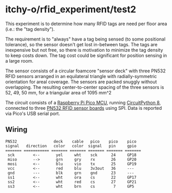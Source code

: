 # itchy-o/rfid_experiment/test2

This experiment is to determine how many RFID tags are need per floor area
(i.e.: the "tag density").

The requirement is to "always" have a tag being sensed (to some positional tolerance),
so the sensor doesn't get lost in-between tags.
The tags are inexpensive but not free, so there is motivation to minimize the tag
density to keep costs down.
The tag cost could be significant for position sensing in a large room.

The sensor consists of a circular foamcore "sensor deck" with three PN532 RFID sensors
arranged in an equilateral triangle with radially-symmetric orientation for areal coverage.
The sensors are packed snuggly without overlapping.
The resulting center-to-center spacing of the three sensors is 52, 49, 50 mm, for a
triangular area of 1095 mm^2

The circuit consists of a
[Raspberry Pi Pico MCU](https://www.raspberrypi.com/products/raspberry-pi-pico/),
running [CircuitPython 8](https://circuitpython.org/),
connected to three [PN532 RFID sensor boards](https://www.ebay.com/sch/i.html?_nkw=pn532)
using SPI.  Data is reported via Pico's USB serial port.

## Wiring
```
PN532                deck    cable   pico    pico    pico
signal   direction   color   color  signal   pin     gpio
======= =========== ======= ======= ======= ======= =======
 sck        <--       yel     wht    sck      24     GP18
 miso       -->       grn     gry    rx       26     GP20
 mosi       <--       blu     vio    tx       25     GP19
 vcc        <--       red     blu    3v3out   36     ---
 gnd        ---       blk     grn    gnd      23     ---
 ss1        <--       wht     ora    cs       22     GP17
 ss2        <--       wht     red    cs       27     GP21
 ss3        <--       wht     brn    cs        7     GP5
```
